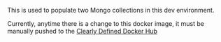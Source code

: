 This is used to populate two Mongo collections in this dev environment.

Currently, anytime there is a change to this docker image, it must be manually pushed to 
the [Clearly Defined Docker Hub](https://hub.docker.com/r/clearlydefined/docker_dev_env_experiment_clearlydefined_mongo_seed)
